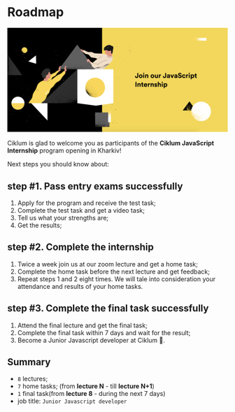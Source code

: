 # Roadmap

![alt text](./assets/images/join-us.png)

Ciklum is glad to welcome you as participants of the **Ciklum JavaScript Internship** program opening in Kharkiv!

Next steps you should know about:

## step #1. Pass entry exams successfully

1. Apply for the program and receive the test task;
2. Complete the test task and get a video task;
3. Tell us what your strengths are;
4. Get the results;


## step #2. Complete the internship

1. Twice a week join us at our zoom lecture and get a home task;
2. Complete the home task before the next lecture and get feedback;
3. Repeat steps 1 and 2 eight times. We will tale into consideration your attendance and results of your home tasks.

## step #3. Complete the final task successfully

1. Attend the final lecture and get the final task;
2. Complete the final task within 7 days and wait for the result;
3. Become a Junior Javascript developer at Ciklum 🚀.

## Summary

- `8` lectures;
- `7` home tasks; (from **lecture N** - till **lecture N+1**)
- `1` final task(from **lecture 8** - during the next 7 days)
- job title: `Junior Javascript developer`
